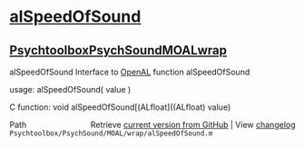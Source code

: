 # [alSpeedOfSound](alSpeedOfSound)
## [Psychtoolbox](Psychtoolbox)[PsychSound](PsychSound)[MOAL](MOAL)[wrap](wrap)

alSpeedOfSound  Interface to [OpenAL](OpenAL) function alSpeedOfSound  
  
usage:  alSpeedOfSound( value )  
  
C function:  void alSpeedOfSound[(ALfloat]((ALfloat) value)  




<div class="code_header" style="text-align:right;">
  <span style="float:left;">Path&nbsp;&nbsp;</span> <span class="counter">Retrieve <a href=
  "https://raw.github.com/Psychtoolbox-3/Psychtoolbox-3/beta/Psychtoolbox/PsychSound/MOAL/wrap/alSpeedOfSound.m">current version from GitHub</a> | View <a href=
  "https://github.com/Psychtoolbox-3/Psychtoolbox-3/commits/beta/Psychtoolbox/PsychSound/MOAL/wrap/alSpeedOfSound.m">changelog</a></span>
</div>
<div class="code">
  <code>Psychtoolbox/PsychSound/MOAL/wrap/alSpeedOfSound.m</code>
</div>

